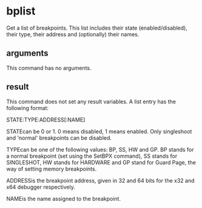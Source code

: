 # bplist

Get a list of breakpoints. This list includes their state (enabled/disabled), their type, their address and (optionally) their names.

## arguments

This command has no arguments.

## result

This command does not set any result variables. A list entry has the following format:

STATE:TYPE:ADDRESS\[:NAME\]

STATEcan be 0 or 1. 0 means disabled, 1 means enabled. Only singleshoot and 'normal' breakpoints can be disabled.

TYPEcan be one of the following values: BP, SS, HW and GP. BP stands for a normal breakpoint (set using the SetBPX command), SS stands for SINGLESHOT, HW stands for HARDWARE and GP stand for Guard Page, the way of setting memory breakpoints.

ADDRESSis the breakpoint address, given in 32 and 64 bits for the x32 and x64 debugger respectively.

NAMEis the name assigned to the breakpoint.
